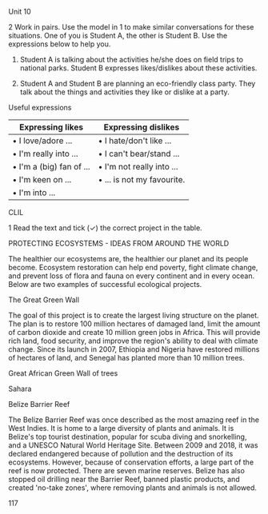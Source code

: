 Unit 10

2 Work in pairs. Use the model in 1 to make similar conversations for these situations. One of you is Student A, the other is Student B. Use the expressions below to help you.

1. Student A is talking about the activities he/she does on field trips to national parks. Student B expresses likes/dislikes about these activities.

2. Student A and Student B are planning an eco-friendly class party. They talk about the things and activities they like or dislike at a party.

Useful expressions

| Expressing likes | Expressing dislikes |
|------------------|---------------------|
| • I love/adore ... | • I hate/don't like ... |
| • I'm really into ... | • I can't bear/stand ... |
| • I'm a (big) fan of ... | • I'm not really into ... |
| • I'm keen on ... | • ... is not my favourite. |
| • I'm into ... | |

CLIL

1 Read the text and tick (✓) the correct project in the table.

PROTECTING ECOSYSTEMS - IDEAS FROM AROUND THE WORLD

The healthier our ecosystems are, the healthier our planet and its people become. Ecosystem restoration can help end poverty, fight climate change, and prevent loss of flora and fauna on every continent and in every ocean. Below are two examples of successful ecological projects.

The Great Green Wall

The goal of this project is to create the largest living structure on the planet. The plan is to restore 100 million hectares of damaged land, limit the amount of carbon dioxide and create 10 million green jobs in Africa. This will provide rich land, food security, and improve the region's ability to deal with climate change. Since its launch in 2007, Ethiopia and Nigeria have restored millions of hectares of land, and Senegal has planted more than 10 million trees.

Great African Green Wall of trees

Sahara

Belize Barrier Reef

The Belize Barrier Reef was once described as the most amazing reef in the West Indies. It is home to a large diversity of plants and animals. It is Belize's top tourist destination, popular for scuba diving and snorkelling, and a UNESCO Natural World Heritage Site. Between 2009 and 2018, it was declared endangered because of pollution and the destruction of its ecosystems. However, because of conservation efforts, a large part of the reef is now protected. There are seven marine reserves. Belize has also stopped oil drilling near the Barrier Reef, banned plastic products, and created 'no-take zones', where removing plants and animals is not allowed.

117